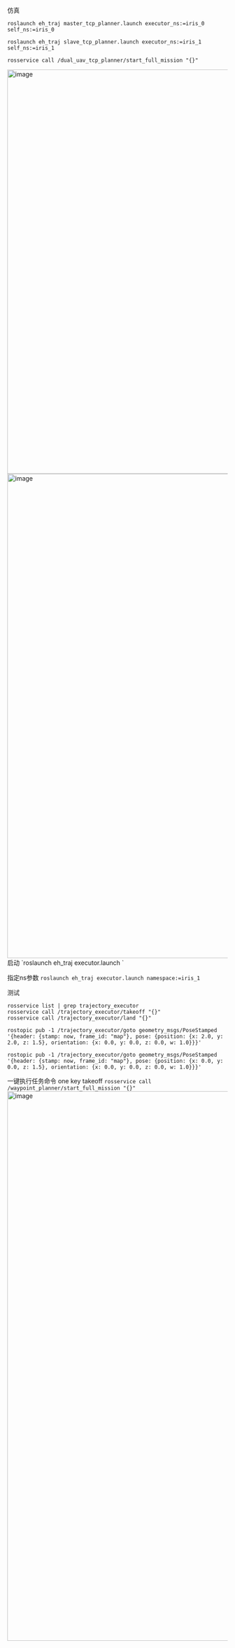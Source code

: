仿真
```
roslaunch eh_traj master_tcp_planner.launch executor_ns:=iris_0 self_ns:=iris_0
 
roslaunch eh_traj slave_tcp_planner.launch executor_ns:=iris_1 self_ns:=iris_1  

rosservice call /dual_uav_tcp_planner/start_full_mission "{}"

```


<img width="1137" height="923" alt="image" src="https://github.com/user-attachments/assets/04880d83-0bf0-47ad-af1b-5b4893f43b2a" />















<img width="1204" height="1106" alt="image" src="https://github.com/user-attachments/assets/f204f6a5-8e98-42e9-b315-c72db67c16b1" />
启动
`roslaunch eh_traj executor.launch `

指定ns参数
`roslaunch eh_traj executor.launch namespace:=iris_1`


测试

```
rosservice list | grep trajectory_executor
rosservice call /trajectory_executor/takeoff "{}"
rosservice call /trajectory_executor/land "{}"

rostopic pub -1 /trajectory_executor/goto geometry_msgs/PoseStamped '{header: {stamp: now, frame_id: "map"}, pose: {position: {x: 2.0, y: 2.0, z: 1.5}, orientation: {x: 0.0, y: 0.0, z: 0.0, w: 1.0}}}'

rostopic pub -1 /trajectory_executor/goto geometry_msgs/PoseStamped '{header: {stamp: now, frame_id: "map"}, pose: {position: {x: 0.0, y: 0.0, z: 1.5}, orientation: {x: 0.0, y: 0.0, z: 0.0, w: 1.0}}}'

```
一键执行任务命令 one key takeoff
`rosservice call /waypoint_planner/start_full_mission "{}"`
<img width="1239" height="1255" alt="image" src="https://github.com/user-attachments/assets/563650f8-b0a5-47f2-8acc-f304dc3edf67" />
